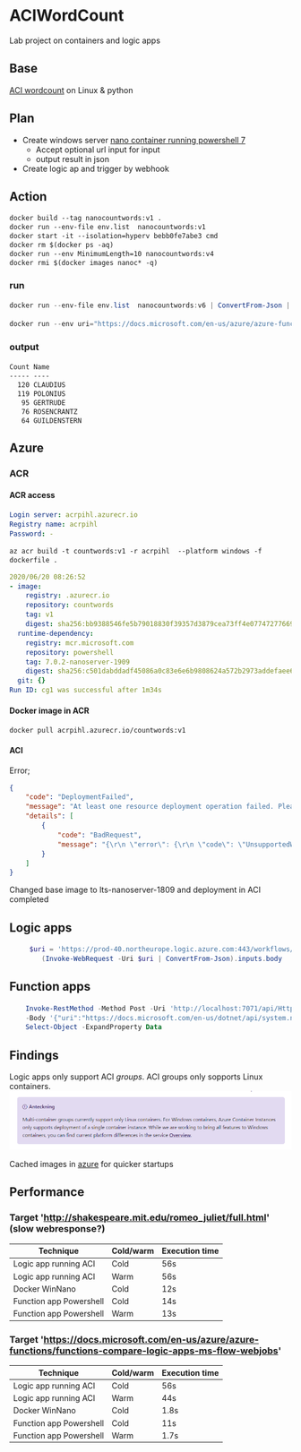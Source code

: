 # ACIWordCount
Lab project on containers and logic apps

## Base
[ACI wordcount](https://hub.docker.com/_/microsoft-azuredocs-aci-wordcount) on Linux & python

## Plan
* Create windows server [nano container running powershell 7](https://hub.docker.com/_/microsoft-powershell)
  * Accept optional url input for input
  * output result in json
* Create logic ap and trigger by webhook

## Action

```docker
docker build --tag nanocountwords:v1 .
docker run --env-file env.list  nanocountwords:v1
docker start -it --isolation=hyperv bebb0fe7abe3 cmd
docker rm $(docker ps -aq)
docker run --env MinimumLength=10 nanocountwords:v4
docker rmi $(docker images nanoc* -q)
```
### run
```powershell
docker run --env-file env.list  nanocountwords:v6 | ConvertFrom-Json | Select-Object -ExpandProperty Data

docker run --env uri="https://docs.microsoft.com/en-us/azure/azure-functions/functions-compare-logic-apps-ms-flow-webjobs" --env MinimumLength=7 --env NumberWords=7 countword
```
### output
```
Count Name
----- ----
  120 CLAUDIUS
  119 POLONIUS
   95 GERTRUDE
   76 ROSENCRANTZ
   64 GUILDENSTERN
```

## Azure

### ACR

#### ACR access
```yaml
Login server: acrpihl.azurecr.io
Registry name: acrpihl
Password: -
```

```
az acr build -t countwords:v1 -r acrpihl  --platform windows -f dockerfile .
```

```yaml
2020/06/20 08:26:52
- image:
    registry: .azurecr.io
    repository: countwords
    tag: v1
    digest: sha256:bb9388546fe5b79018830f39357d3879cea73ff4e07747277669673043ab043c
  runtime-dependency:
    registry: mcr.microsoft.com
    repository: powershell
    tag: 7.0.2-nanoserver-1909
    digest: sha256:c501dabddadf45086a0c83e6e6b9808624a572b2973addefaee6703965a2d2b9
  git: {}
Run ID: cg1 was successful after 1m34s
```
#### Docker image in ACR
```
docker pull acrpihl.azurecr.io/countwords:v1
```
#### ACI
Error;
```json
{
    "code": "DeploymentFailed",
    "message": "At least one resource deployment operation failed. Please list deployment operations for details. Please see https://aka.ms/DeployOperations for usage details.",
    "details": [
        {
            "code": "BadRequest",
            "message": "{\r\n \"error\": {\r\n \"code\": \"UnsupportedWindowsVersion\",\r\n \"message\": \"Unsupported windows image version. Supported versions are 'Windows Server 2016 - Before 2B, Windows Server 2019 - Before 2B, Windows Server 2016 - After 2B, Windows Server 2019 - After 2B'\"\r\n }\r\n}"
        }
    ]
}
```
Changed base image to lts-nanoserver-1809 and deployment in ACI completed

## Logic apps
```powershell
     $uri = 'https://prod-40.northeurope.logic.azure.com:443/workflows/42b952b8137d4172ac376993e9cefcc2/triggers/manual/paths/invoke?numberwords=3&minimumlength=6&uri=http://shakespeare.mit.edu/romeo_juliet/full.html&api-version=2016-10-01&sp=%2Ftriggers%2Fmanual%2Frun&sv=1.0&sig=<code>'
        (Invoke-WebRequest -Uri $uri | ConvertFrom-Json).inputs.body
 ```
## Function apps
```powershell
    Invoke-RestMethod -Method Post -Uri 'http://localhost:7071/api/HttpTrigger1' `
    -Body '{"uri":"https://docs.microsoft.com/en-us/dotnet/api/system.net.httpstatuscode?view=netcore-3.1"}' |
    Select-Object -ExpandProperty Data
 ```


## Findings
Logic apps only support ACI *groups*. ACI groups only sopports Linux containers.
![Support matrix groups with Windows containers](./pictures/ACIgroupsupportWindows.png)

Cached images in [azure](https://docs.microsoft.com/en-us/rest/api/container-instances/listcachedimages/listcachedimages) for quicker startups

## Performance

### Target 'http://shakespeare.mit.edu/romeo_juliet/full.html' (slow webresponse?)
Technique|Cold/warm|Execution time
-|-|-
Logic app running ACI|Cold|56s
Logic app running ACI|Warm|56s
Docker WinNano|Cold |12s
Function app Powershell|Cold|14s
Function app Powershell|Warm|13s


### Target 'https://docs.microsoft.com/en-us/azure/azure-functions/functions-compare-logic-apps-ms-flow-webjobs'
Technique|Cold/warm|Execution time
-|-|-
Logic app running ACI|Cold|56s
Logic app running ACI|Warm|44s
Docker WinNano|Cold |1.8s
Function app Powershell|Cold|11s
Function app Powershell|Warm|1.7s
